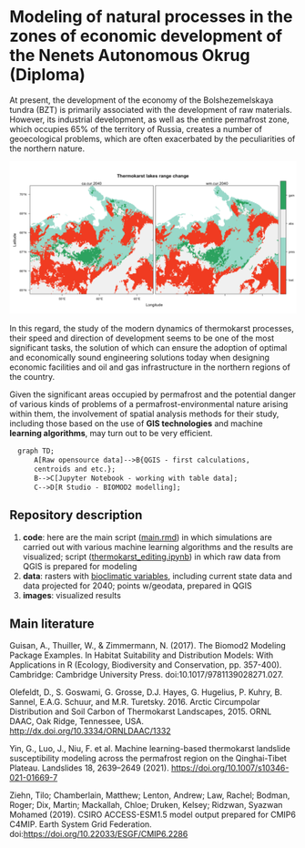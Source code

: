 # Modeling of natural processes in the zones of economic development of the Nenets Autonomous Okrug (Diploma)

At present, the development of the economy of the Bolshezemelskaya tundra (BZT) is primarily associated with the development of raw materials. However, its industrial development, as well as the entire permafrost zone, which occupies 65% of the territory of Russia, creates a number of geoecological problems, which are often exacerbated by the peculiarities of the northern nature.
  
  ![alt text](https://github.com/eltarotassadar/econ-dev-NAO/blob/main/images/SRC.png?raw=true)
  
   In this regard, the study of the modern dynamics of thermokarst processes, their speed and direction of development seems to be one of the most significant tasks, the solution of which can ensure the adoption of optimal and economically sound engineering solutions today when designing economic facilities and oil and gas infrastructure in the northern regions of the country.
  
   Given the significant areas occupied by permafrost and the potential danger of various kinds of problems of a permafrost-environmental nature arising within them, the involvement of spatial analysis methods for their study, including those based on the use of **GIS technologies** and machine **learning algorithms**, may turn out to be very efficient.
   
```mermaid
  graph TD;
      A[Raw opensource data]-->B{QGIS - first calculations, 
      centroids and etc.};
      B-->C[Jupyter Notebook - working with table data];
      C-->D[R Studio - BIOMOD2 modelling];
```
   
## Repository description

1) **code**: here are the main script ([main.rmd](https://github.com/eltarotassadar/econ-dev-NAO/blob/main/code/main.rmd)) in which simulations are carried out with various machine learning algorithms and the results are visualized; script ([thermokarst_editing.ipynb](https://github.com/eltarotassadar/econ-dev-NAO/blob/main/code/thermokarst_editing.ipynb)) in which raw data from QGIS is prepared for modeling
2) **data**: rasters with [bioclimatic variables](https://www.worldclim.org/data/bioclim.html), including current state data and data projected for 2040; points w/geodata, prepared in QGIS
3) **images**: visualized results 

  
## Main literature

Guisan, A., Thuiller, W., & Zimmermann, N. (2017). The Biomod2 Modeling Package Examples. In Habitat Suitability and Distribution Models: With Applications in R (Ecology, Biodiversity and Conservation, pp. 357-400). Cambridge: Cambridge University Press. doi:10.1017/9781139028271.027. 

Olefeldt, D., S. Goswami, G. Grosse, D.J. Hayes, G. Hugelius, P. Kuhry, B. Sannel, E.A.G. Schuur, and M.R. Turetsky. 2016. Arctic Circumpolar Distribution and Soil Carbon of Thermokarst Landscapes, 2015. ORNL DAAC, Oak Ridge, Tennessee, USA. http://dx.doi.org/10.3334/ORNLDAAC/1332

Yin, G., Luo, J., Niu, F. et al. Machine learning-based thermokarst landslide susceptibility modeling across the permafrost region on the Qinghai-Tibet Plateau. Landslides 18, 2639–2649 (2021). https://doi.org/10.1007/s10346-021-01669-7

Ziehn, Tilo; Chamberlain, Matthew; Lenton, Andrew; Law, Rachel; Bodman, Roger; Dix, Martin; Mackallah, Chloe; Druken, Kelsey; Ridzwan, Syazwan Mohamed (2019). CSIRO ACCESS-ESM1.5 model output prepared for CMIP6 C4MIP. Earth System Grid Federation. doi:https://doi.org/10.22033/ESGF/CMIP6.2286 
